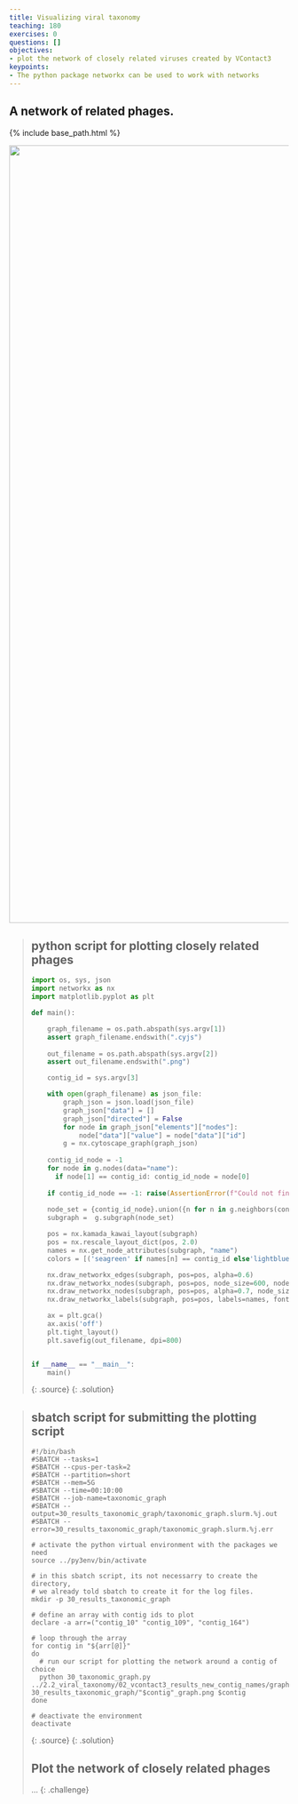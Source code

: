 ```yaml
---
title: Visualizing viral taxonomy
teaching: 180
exercises: 0
questions: []
objectives:
- plot the network of closely related viruses created by VContact3
keypoints:
- The python package networkx can be used to work with networks
---
```


## A network of related phages.

{% include base_path.html %}
<p align="center">
    <a href="{{ site.carpentries_site }}"><img src="{{ relative_root_path }}/assets/img/contig_164_graph.png" alt="Related Phages Graph" width="1400" /></a>
</p>

> ## python script for plotting closely related phages
> ```python
> import os, sys, json
> import networkx as nx
> import matplotlib.pyplot as plt
> 
> def main():
> 
>     graph_filename = os.path.abspath(sys.argv[1])
>     assert graph_filename.endswith(".cyjs")
>     
>     out_filename = os.path.abspath(sys.argv[2])
>     assert out_filename.endswith(".png")
> 
>     contig_id = sys.argv[3]
> 
>     with open(graph_filename) as json_file:
>         graph_json = json.load(json_file)
>         graph_json["data"] = []
>         graph_json["directed"] = False
>         for node in graph_json["elements"]["nodes"]:
>             node["data"]["value"] = node["data"]["id"]
>         g = nx.cytoscape_graph(graph_json)
>         
>     contig_id_node = -1
>     for node in g.nodes(data="name"):
>     	if node[1] == contig_id: contig_id_node = node[0]
>     
>     if contig_id_node == -1: raise(AssertionError(f"Could not find {contig_id} in the graph"))
>     
>     node_set = {contig_id_node}.union({n for n in g.neighbors(contig_id_node)})
>     subgraph =  g.subgraph(node_set)
> 
>     pos = nx.kamada_kawai_layout(subgraph)
>     pos = nx.rescale_layout_dict(pos, 2.0)
>     names = nx.get_node_attributes(subgraph, "name")
>     colors = [('seagreen' if names[n] == contig_id else'lightblue') if names[n].startswith('contig') else 'salmon' for n in subgraph.nodes()]
> 
>     nx.draw_networkx_edges(subgraph, pos=pos, alpha=0.6)
>     nx.draw_networkx_nodes(subgraph, pos=pos, node_size=600, node_color='white')
>     nx.draw_networkx_nodes(subgraph, pos=pos, alpha=0.7, node_size=600, node_color=colors)
>     nx.draw_networkx_labels(subgraph, pos=pos, labels=names, font_size=3, font_weight='bold')
> 
>     ax = plt.gca()
>     ax.axis('off')
>     plt.tight_layout()
>     plt.savefig(out_filename, dpi=800)
> 
> 
> if __name__ == "__main__":
>     main()
>```
> {: .source}
{: .solution}

> ## sbatch script for submitting the plotting script
> ```
> #!/bin/bash
> #SBATCH --tasks=1
> #SBATCH --cpus-per-task=2
> #SBATCH --partition=short
> #SBATCH --mem=5G
> #SBATCH --time=00:10:00
> #SBATCH --job-name=taxonomic_graph
> #SBATCH --output=30_results_taxonomic_graph/taxonomic_graph.slurm.%j.out
> #SBATCH --error=30_results_taxonomic_graph/taxonomic_graph.slurm.%j.err
> 
> # activate the python virtual environment with the packages we need
> source ../py3env/bin/activate
> 
> # in this sbatch script, its not necessarry to create the directory,
> # we already told sbatch to create it for the log files.
> mkdir -p 30_results_taxonomic_graph
> 
> # define an array with contig ids to plot
> declare -a arr=("contig_10" "contig_109", "contig_164")
> 
> # loop through the array
> for contig in "${arr[@]}"
> do
> 	# run our script for plotting the network around a contig of choice
> 	python 30_taxonomic_graph.py ../2.2_viral_taxonomy/02_vcontact3_results_new_contig_names/graph.cyjs 30_results_taxonomic_graph/"$contig"_graph.png $contig
> done
> 
> # deactivate the environment
> deactivate
> ```
> {: .source}
{: .solution}
> 
> ## Plot the network of closely related phages
> ...
{: .challenge}
